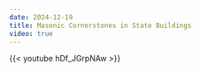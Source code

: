 ```yaml
---
date: 2024-12-19
title: Masonic Cornerstones in State Buildings
video: true
---
```



{{< youtube hDf_JGrpNAw >}}
